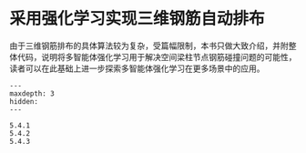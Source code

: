 # 采用强化学习实现三维钢筋自动排布
由于三维钢筋排布的具体算法较为复杂，受篇幅限制，本书只做大致介绍，并附整体代码，说明将多智能体强化学习用于解决空间梁柱节点钢筋碰撞问题的可能性，读者可以在此基础上进一步探索多智能体强化学习在更多场景中的应用。

```{toctree}
---
maxdepth: 3
hidden:
---

5.4.1
5.4.2
5.4.3
```
